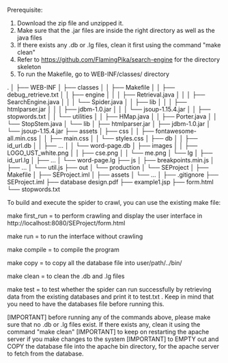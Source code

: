 Prerequisite:
1. Download the zip file and unzipped it.
2. Make sure that the .jar files are inside the right directory as well as the java files
3. If there exists any .db or .lg files, clean it first using the command "make clean"
4. Refer to https://github.com/FlamingPika/search-engine for the directory skeleton
5. To run the Makefile, go to WEB-INF/classes/ directory

.
│
├── WEB-INF
│   ├── classes
│   │   ├── Makefile
│   │   ├── debug_retrieve.txt
│   │   ├── engine
│   │   │   ├── Retrieval.java
│   │   │   ├── SearchEngine.java
│   │   │   └── Spider.java
│   │   ├── lib
│   │   │   ├── htmlparser.jar
│   │   │   ├── jdbm-1.0.jar
│   │   │   └── jsoup-1.15.4.jar
│   │   ├── stopwords.txt
│   │   └── utilities
│   │       ├── HMap.java
│   │       ├── Porter.java
│   │       └── StopStem.java
│   └── lib
│       ├── htmlparser.jar
│       ├── jdbm-1.0.jar
│       └── jsoup-1.15.4.jar
├── assets
│   ├── css
│   │   ├── fontawesome-all.min.css
│   │   ├── main.css
│   │   └── styles.css
│   ├── db
│   │   ├── id_url.db
│   │   ├── ...
│   │   └── word-page.db
│   ├── images
│   │   ├── LOGO_UST_white.png
│   │   ├── cse.png
│   │   └── me.png
│   └── lg
│       ├── id_url.lg
│       ├── ...
│       └── word-page.lg
├── js
│   ├── breakpoints.min.js
│   ├── ...
│   └── util.js
├── out
│   └── production
│       └── SEProject
│           ├── Makefile
│           ├── SEProject.iml
│           ├── assets
│           └── ...
│
├── .gitignore
├── SEProject.iml
├── database design.pdf
├── example1.jsp
├── form.html
└── stopwords.txt

To build and execute the spider to crawl, you can use the existing make file:

make first_run = to perform crawling and display the user interface in http://localhost:8080/SEProject/form.html

make run = to run the interface without crawling

make compile = to compile the program

make copy = to copy all the database file into user/path/../bin/

make clean = to clean the .db and .lg files

make test = to test whether the spider can run successfully by retrieving data from the existing databases and
            print it to test.txt . Keep in mind that you need to have the databases file before running this.

[IMPORTANT] before running any of the commands above, please make sure that no .db or .lg files exist. If there exists any, clean it using the command "make clean"
[IMPORTANT] to keep on restarting the apache server if you make changes to the system
[IMPORTANT] to EMPTY out and COPY the database file into the apache bin directory, for the apache server to fetch from the database.
